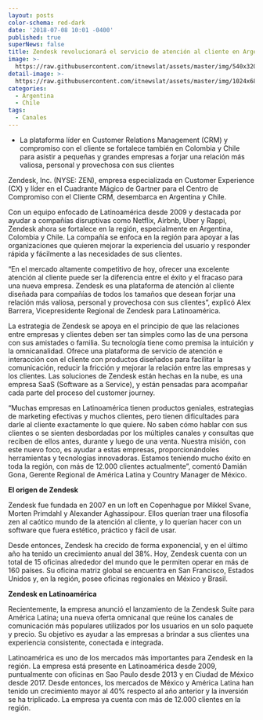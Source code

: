 ```yaml
---
layout: posts
color-schema: red-dark
date: '2018-07-08 10:01 -0400'
published: true
superNews: false
title: Zendesk revolucionará el servicio de atención al cliente en Argentina y Chile
image: >-
  https://raw.githubusercontent.com/itnewslat/assets/master/img/540x320/Clientes-Satisfechos-p.jpg
detail-image: >-
  https://raw.githubusercontent.com/itnewslat/assets/master/img/1024x680/Clientes-Satisfechos-g.jpg
categories:
  - Argentina
  - Chile
tags:
  - Canales
---
```

- La plataforma líder en Customer Relations Management (CRM) y compromiso con el cliente se fortalece también en Colombia y Chile para asistir a pequeñas y grandes empresas a forjar una relación más valiosa, personal y provechosa con sus clientes

Zendesk, Inc. (NYSE: ZEN), empresa especializada en Customer Experience (CX) y líder en el Cuadrante Mágico de Gartner para el Centro de Compromiso con el Cliente CRM, desembarca en Argentina y Chile.

Con un equipo enfocado de Latinoamérica desde 2009 y destacada por ayudar a compañías disruptivas como Netflix, Airbnb, Uber y Rappi, Zendesk ahora se fortalece en la región, especialmente en Argentina, Colombia y Chile. La compañía se enfoca en la región  para apoyar a las organizaciones  que quieren mejorar la experiencia del usuario y responder rápida y fácilmente a las necesidades de sus clientes.

“En el mercado altamente competitivo de hoy, ofrecer una excelente atención al cliente puede ser la diferencia entre el éxito y el fracaso para una nueva empresa. Zendesk es una plataforma de atención al cliente diseñada para compañías de todos los tamaños que desean forjar una relación más valiosa, personal y provechosa con sus clientes”, explicó Alex Barrera, Vicepresidente Regional de Zendesk para Latinoamérica.

La estrategia de Zendesk se apoya en el principio de que las relaciones entre empresas y clientes deben ser tan simples como las de una persona con sus amistades o familia. Su tecnología tiene como premisa la intuición y la omnicanalidad. Ofrece una plataforma de servicio de atención e interacción con el cliente con productos diseñados para facilitar la comunicación, reducir la fricción y mejorar la relación entre las empresas y los clientes. Las soluciones de Zendesk están hechas en la nube, es una empresa SaaS (Software as a Service), y están pensadas para acompañar cada parte del proceso del customer journey.

“Muchas empresas en Latinoamérica tienen productos geniales, estrategias de marketing efectivas y muchos clientes, pero tienen dificultades para darle al cliente exactamente lo que quiere. No saben cómo hablar con sus clientes o se sienten desbordadas por los múltiples canales y consultas que reciben de ellos antes, durante y luego de una venta. Nuestra misión, con este nuevo foco, es ayudar a estas empresas, proporcionándoles herramientas y tecnologías innovadoras. Estamos teniendo mucho éxito en toda la región, con más de 12.000 clientes actualmente”, comentó Damián Gona, Gerente Regional de América Latina y Country Manager de México. 

**El origen de Zendesk**

Zendesk fue fundada en 2007 en un loft en Copenhague por Mikkel Svane, Morten Primdahl y Alexander Aghassipour. Ellos querían traer una filosofía zen al caótico mundo de la atención al cliente, y lo querían hacer con un software que fuera estético, práctico y fácil de usar.

Desde entonces, Zendesk ha crecido de forma exponencial, y en el último año ha tenido un crecimiento anual del 38%. Hoy, Zendesk cuenta con un total de 15 oficinas alrededor del mundo que le permiten operar en más de 160 países. Su oficina matriz global se encuentra en San Francisco, Estados Unidos y, en la región, posee oficinas regionales en México y Brasil.

**Zendesk en Latinoamérica**

Recientemente, la empresa anunció el lanzamiento de la Zendesk Suite para América Latina; una nueva oferta omnicanal que reúne los canales de comunicación más populares utilizados por los usuarios en un solo paquete y precio. Su objetivo es ayudar a las empresas a brindar a sus clientes una experiencia consistente, conectada e integrada.

Latinoamérica es uno de los mercados más importantes para Zendesk en la región. La empresa está presente en Latinoamérica desde 2009, puntualmente con oficinas en Sao Paulo desde 2013 y en Ciudad de México desde 2017. Desde entonces, los mercados de México y América Latina han tenido un crecimiento mayor al 40% respecto al año anterior y la inversión se ha triplicado. La empresa ya cuenta con más de 12.000 clientes en la región.
